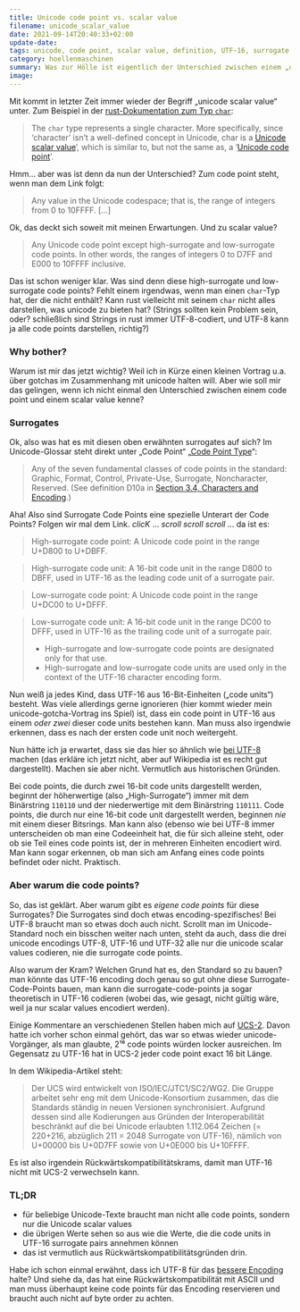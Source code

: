 ```yaml
---
title: Unicode code point vs. scalar value
filename: unicode_scalar_value
date: 2021-09-14T20:40:33+02:00
update-date:
tags: unicode, code point, scalar value, definition, UTF-16, surrogate
category: hoellenmaschinen
summary: Was zur Hölle ist eigentlich der Unterschied zwischen einem „unicode code point“ und einem „unicode scalar value“? Die meisten Antworten darauf habe ich nur mit Mühe verstanden. Mal sehen, ob ich es selber besser erklären kann.
image:
---
```


Mit kommt in letzter Zeit immer wieder der Begriff „unicode scalar value“ unter. Zum Beispiel in der [rust-Dokumentation zum Typ `char`](https://doc.rust-lang.org/std/primitive.char.html):

> The `char` type represents a single character. More specifically, since ‘character’ isn’t a well-defined concept in Unicode, char is a [Unicode scalar value](https://www.unicode.org/glossary/#unicode_scalar_value)’, which is similar to, but not the same as, a ‘[Unicode code point](https://www.unicode.org/glossary/#code_point)’.

Hmm… aber was ist denn da nun der Unterschied? Zum code point steht, wenn man dem Link folgt:

> Any value in the Unicode codespace; that is, the range of integers from 0 to 10FFFF. […]

Ok, das deckt sich soweit mit meinen Erwartungen. Und zu scalar value?

> Any Unicode code point except high-surrogate and low-surrogate code points. In other words, the ranges of integers 0 to D7FF and E000 to 10FFFF inclusive.

Das ist schon weniger klar. Was sind denn diese high-surrogate und low-surrogate code points? Fehlt einem irgendwas, wenn man einen `char`-Typ hat, der die nicht enthält? Kann rust vielleicht mit seinem `char` nicht alles darstellen, was unicode zu bieten hat? (Strings sollten kein Problem sein, oder? schließlich sind Strings in rust immer UTF-8-codiert, und UTF-8 kann ja alle code points darstellen, richtig?)

### Why bother?

Warum ist mir das jetzt wichtig? Weil ich in Kürze einen kleinen Vortrag u.a. über gotchas im Zusammenhang mit unicode halten will. Aber wie soll mir das gelingen, wenn ich nicht einmal den Unterschied zwischen einem code point und einem scalar value kenne?

### Surrogates

Ok, also was hat es mit diesen oben erwähnten surrogates auf sich? Im Unicode-Glossar steht direkt unter „Code Point“ „[Code Point Type](https://www.unicode.org/glossary/#code_point_type)“:

> Any of the seven fundamental classes of code points in the standard: Graphic, Format, Control, Private-Use, Surrogate, Noncharacter, Reserved. (See definition D10a in [Section 3.4, Characters and Encoding](http://www.unicode.org/versions/latest/ch03.pdf#G2212).) 

Aha! Also sind Surrogate Code Points eine spezielle Unterart der Code Points? Folgen wir mal dem Link. *clicK* … *scroll scroll scroll* … da ist es:

> High-surrogate code point: A Unicode code point in the range U+D800 to U+DBFF.

> High-surrogate code unit: A 16-bit code unit in the range D800 to DBFF, used in
UTF-16 as the leading code unit of a surrogate pair.

> Low-surrogate code point: A Unicode code point in the range U+DC00 to U+DFFF.

> Low-surrogate code unit: A 16-bit code unit in the range DC00 to DFFF, used in
UTF-16 as the trailing code unit of a surrogate pair.
> - High-surrogate and low-surrogate code points are designated only for that use.
> - High-surrogate and low-surrogate code units are used only in the context of the
UTF-16 character encoding form.

Nun weiß ja jedes Kind, dass UTF-16 aus 16-Bit-Einheiten („code units“) besteht. Was viele allerdings gerne ignorieren (hier kommt wieder mein unicode-gotcha-Vortrag ins Spiel) ist, dass ein code point in UTF-16 aus einem _oder zwei_ dieser code units bestehen kann. Man muss also irgendwie erkennen, dass es nach der ersten code unit noch weitergeht.

Nun hätte ich ja erwartet, dass sie das hier so ähnlich wie [bei UTF-8](https://de.wikipedia.org/wiki/UTF-8#Algorithmus) machen (das erkläre ich jetzt nicht, aber auf Wikipedia ist es recht gut dargestellt). Machen sie aber nicht. Vermutlich aus historischen Gründen.

Bei code points, die durch zwei 16-bit code units dargestellt werden, beginnt der höherwertige (also „High-Surrogate“) immer mit dem Binärstring `110110` und der niederwertige mit dem Binärstring `110111`. Code points, die durch nur eine 16-bit code unit dargestellt werden, beginnen *nie* mit einem dieser Bitsrings. Man kann also (ebenso wie bei UTF-8 immer unterscheiden ob man eine Codeeinheit hat, die für sich alleine steht, oder ob sie Teil eines code points ist, der in mehreren Einheiten encodiert wird. Man kann sogar erkennen, ob man sich am Anfang eines code points befindet oder nicht. Praktisch.

### Aber warum die code points?

So, das ist geklärt. Aber warum gibt es _eigene code points_ für diese Surrogates? Die Surrogates sind doch etwas encoding-spezifisches! Bei UTF-8 braucht man so etwas doch auch nicht. Scrollt man im Unicode-Standard noch ein bisschen weiter nach unten, steht da auch, dass die drei unicode encodings UTF-8, UTF-16 und UTF-32 alle nur die unicode scalar values codieren, nie die surrogate code points.

Also warum der Kram? Welchen Grund hat es, den Standard so zu bauen? man könnte das UTF-16 encoding doch genau so gut ohne diese Surrogate-Code-Points bauen, man kann die surrogate-code-points ja sogar theoretisch in UTF-16 codieren (wobei das, wie gesagt, nicht gültig wäre, weil ja nur scalar values encodiert werden).

Einige Kommentare an verschiedenen Stellen haben mich auf [UCS-2](https://de.wikipedia.org/wiki/Universal_Coded_Character_Set). Davon hatte ich vorher schon einmal gehört, das war so etwas wieder unicode-Vorgänger, als man glaubte, 2¹⁶ code points würden locker ausreichen. Im Gegensatz zu UTF-16 hat in UCS-2 jeder code point exact 16 bit Länge.

In dem Wikipedia-Artikel steht:

> Der UCS wird entwickelt von ISO/IEC/JTC1/SC2/WG2. Die Gruppe arbeitet sehr eng mit dem Unicode-Konsortium zusammen, das die Standards ständig in neuen Versionen synchronisiert. Aufgrund dessen sind alle Kodierungen aus Gründen der Interoperabilität beschränkt auf die bei Unicode erlaubten 1.112.064 Zeichen (= 220+216, abzüglich 211 = 2048 Surrogate von UTF-16), nämlich von U+00000 bis U+0D7FF sowie von U+0E000 bis U+10FFFF.

Es ist also irgendein Rückwärtskompatibilitätskrams, damit man UTF-16 nicht mit UCS-2 verwechseln kann.

### TL;DR

- für beliebige Unicode-Texte braucht man nicht alle code points, sondern nur die Unicode scalar values
- die übrigen Werte sehen so aus wie die Werte, die die code units in UTF-16 surrogate pairs annehmen können
- das ist vermutlich aus Rückwärtskompatibilitätsgründen drin.

Habe ich schon einmal erwähnt, dass ich UTF-8 für das [bessere Encoding](https://utf8everywhere.org/) halte? Und siehe da, das hat eine Rückwärtskompatibilität mit ASCII und man muss überhaupt keine code points für das Encoding reservieren und braucht auch nicht auf byte order zu achten.

